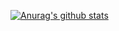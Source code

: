 [![Anurag's github stats](https://github-readme-stats.vercel.app/api?username=suxiaoxiao5)](https://github.com/anuraghazra/github-readme-stats)
